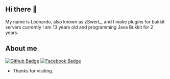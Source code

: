 ## Hi there 👋

My name is Leonardo, also known as zSwert_, and I make plugins for bukkit servers 
currently I am 13 years old and programming Java Bukkit for 2 years.

## About me 
[![Github Badge](https://img.shields.io/badge/-Github-000?style=flat-square&logo=Github&logoColor=white&link=https://github.com/Leonardo-ol/)](https://github.com/Leonardo-ol/)
[![Facebook Badge](https://img.shields.io/badge/-Facebook-blue?style=flat-square&logo=Facebook&logoColor=white&link=https://www.facebook.com/leonardo.oliveira/)](https://www.facebook.com/leonardo.oliveira/)

- Thanks for visiting.  
